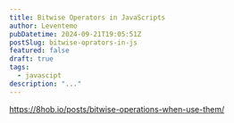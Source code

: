 ```yaml
---
title: Bitwise Operators in JavaScripts
author: Leventemo
pubDatetime: 2024-09-21T19:05:51Z
postSlug: bitwise-oprators-in-js
featured: false
draft: true
tags:
  - javascipt
description: "..."
---
```


https://8hob.io/posts/bitwise-operations-when-use-them/
